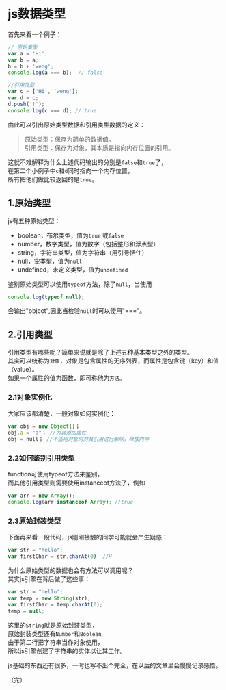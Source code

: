 # js数据类型
首先来看一个例子：
```js
// 原始类型
var a = 'Hi';
var b = a;
b = b + 'weng';
console.log(a === b);  // false

//引用类型
var c = ['Hi', 'weng'];
var d = c;
d.push('!');
console.log(c === d); // true
```
由此可以引出原始类型数据和引用类型数据的定义：
>原始类型：保存为简单的数据值。  
>引用类型：保存为对象，其本质是指向内存位置的引用。

这就不难解释为什么上述代码输出的分别是`false`和`true`了，  
在第二个小例子中`c`和`d`同时指向一个内存位置，  
所有把他们做比较返回的是`true`。
## 1.原始类型
js有五种原始类型：
- boolean，布尔类型，值为`true` 或`false`
- number，数字类型，值为数字（包括整形和浮点型）
- string，字符串类型，值为字符串（用引号括住）
- null，空类型，值为`null`
- undefined，未定义类型，值为`undefined`  

鉴别原始类型可以使用`typeof`方法，除了`null`，当使用
```js
console.log(typeof null);
```
会输出"object",因此当检验`null`时可以使用"==="。
## 2.引用类型
引用类型有哪些呢？简单来说就是除了上述五种基本类型之外的类型。  
其实可以统称为`对象`，对象是包含属性的无序列表，而属性是包含键（key）和值（value）。  
如果一个属性的值为函数，即可称他为`方法`。
### 2.1对象实例化
大家应该都清楚，一般对象如何实例化：  
```js
var obj = new Object()；
obj.a = "a"； //为其添加属性
obj = null； //不适用对象时对其引用进行解除，释放内存
```
### 2.2如何鉴别引用类型
function可使用typeof方法来鉴别，  
而其他引用类型则需要使用instanceof方法了，例如
```js
var arr = new Array();
console.log(arr instanceof Array); //true
```
### 2.3原始封装类型
下面再来看一段代码，js刚刚接触的同学可能就会产生疑惑：
```js
var str = "hello";
var firstChar = str.charAt(0)  //H
```
为什么原始类型的数据也会有方法可以调用呢？  
其实js引擎在背后做了这些事：
```js
var str = "hello";
var temp = new String(str);
var firstChar = temp.charAt(0);
temp = null;
```
这里的`String`就是原始封装类型，  
原始封装类型还有`Number`和`Boolean`,  
由于第二行把字符串当作对象使用，  
所以js引擎创建了字符串的实体以让其工作。  

js基础的东西还有很多，一时也写不出个完全，在以后的文章里会慢慢记录感悟。

（完）
